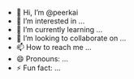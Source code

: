 - 👋 Hi, I’m @peerkai
- 👀 I’m interested in ...
- 🌱 I’m currently learning ...
- 💞️ I’m looking to collaborate on ...
- 📫 How to reach me ...
- 😄 Pronouns: ...
- ⚡ Fun fact: ...

<!---
peerkai/peerkai is a ✨ special ✨ repository because its `README.md` (this file) appears on your GitHub profile.
You can click the Preview link to take a look at your changes.
--->

